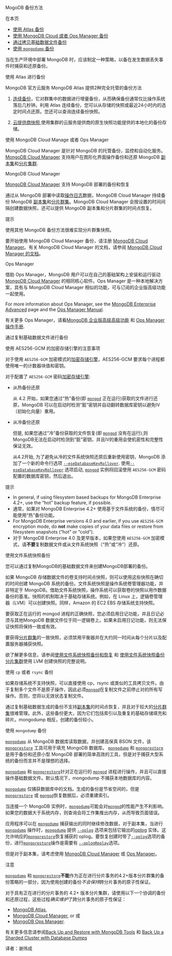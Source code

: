  MogoDB 备份方法

在本页

- [使用 Atlas 备份](https://docs.mongodb.com/manual/core/backups/back-up-with-atlas)
- [使用 MongoDB Cloud 或者 Ops Manager 备份](https://docs.mongodb.com/manual/core/backups/back-up-with-mms-or-ops-manager)
- [通过拷贝基础数据文件备份](https://docs.mongodb.com/manual/core/backups/back-up-by-copying-underlying-data-files)
- [使用 `mongodump` 备份](https://docs.mongodb.com/manual/core/backups/back-up-with-mongodump)

当在生产环境中部署 MongoDB 时，应该制定一种策略，以备在发生数据丢失事件时捕获和还原备份。


 使用 Atlas 进行备份

MongoDB 官方云服务 MongoDB Atlas 提供2种完全托管的备份方法

1. [连续备份](https://docs.atlas.mongodb.com/backup/continuous-backups)，它对群集中的数据进行增量备份，从而确保备份通常仅比操作系统落后几秒钟。利用 Atlas 连续备份，您可以从存储的快照或最近24小时内的选定时间点还原。您还可以查询连续备份快照。

2. [云提供商快照](https://docs.atlas.mongodb.com/backup/cloud-provider-snapshots),使用集群的云服务提供商的原生快照功能提供的本地化的备份存储。


 使用 MongoDB Cloud Manage 或者 Ops Manager

MongoDB Cloud Manager 是针对 MongoDB 的托管备份，监控和自动化服务。[MongoDB Cloud Manager](https://www.mongodb.com/cloud/cloud-manager/?tck=docs_server) 支持用户在图形化界面操作备份和还原 MongoDB [副本集](https://docs.mongodb.com/manual/reference/glossary/term-replica-set)和[分片集群](https://docs.mongodb.com/manual/reference/glossary/term-sharded-cluster).


 MongoDB Cloud Manager

[MongoDB Cloud Manager](https://www.mongodb.com/cloud/cloud-manager/?tck=docs_server) 支持 MongoDB 部署的备份和恢复

通过从 MongoDB 部署中读取[操作日志](https://docs.mongodb.com/manual/reference/glossary/term-oplog)数据，MongoDB Cloud Manager 持续备份 MongoDB [副本集](https://docs.mongodb.com/manual/reference/glossary/term-replica-set)和[分片群集](https://docs.mongodb.com/manual/reference/glossary/term-sharded-cluster)。MongoDB Cloud Manager 会按设置的时间间隔创建数据快照，还可以提供 MongoDB 副本集和分片群集的时间点恢复。

提示

使用其他 MongoDB 备份方法很难实现分片群集快照。

要开始使用 MongoDB Cloud Manager 备份，请注册 [MongoDB Cloud Manager](https://www.mongodb.com/cloud/cloud-manager/?tck=docs_server)。有关 MongoDB Cloud Manager 的文档，请参阅 [MongoDB Cloud Manager 的文档](https://docs.cloudmanager.mongodb.com/)。


 Ops Manager


借助 Ops Manager，MongoDB 用户可以在自己的基础架构上安装和运行驱动 [MongoDB Cloud Manager](https://docs.mongodb.com/manual/core/backups/backup-with-mms) 的相同核心软件。Ops Manager 是一种本地解决方案，具有与 MongoDB Cloud Manager 相似的功能，可与订阅的企业版高级功能一起使用。

For more information about Ops Manager, see the [MongoDB Enterprise Advanced](https://www.mongodb.com/products/mongodb-enterprise-advanced?tck=docs_server) page and the [Ops Manager Manual](https://docs.opsmanager.mongodb.com/current/).

有关更多 Ops Manager，请看[MongoDB 企业版高级高级功能](https://www.mongodb.com/products/mongodb-enterprise-advanced?tck=docs_server) 和 [Ops Manager 操作手册](https://docs.opsmanager.mongodb.com/current/).


 通过复制基础数据文件进行备份


使用 AES256-GCM 的加密存储引擎的注意事项

对于使用 `AES256-GCM` 加密模式的[加密存储引擎](https://docs.mongodb.com/manual/core/security-encryption-at-rest/encrypted-storage-engine)，AES256-GCM 要求每个进程都使用唯一的计数器块值和密钥。

对于配置了 `AES256-GCM` 密码[加密存储引擎](https://docs.mongodb.com/manual/core/security-encryption-at-rest/encrypted-storage-engine):

- 从热备份还原

  从 4.2 开始，如果您通过“热”备份(即 [`mongod`](https://docs.mongodb.com/manual/reference/program/mongod/bin.mongod) 正在运行)获取的文件进行还原，MongoDB 可以在启动时检测“脏”密钥并自动翻转数据库密钥以避免IV（初始化向量）重用。

- 从冷备份还原

  但是, 如果您通过“冷”备份获取的文件恢复(即 [`mongod`](https://docs.mongodb.com/manual/reference/program/mongod/bin.mongod) 没有在运行),则MongoDB无法在启动时检测到“脏”密钥，并且IV的重用会使机密性和完整性保证无效。

  从4.2开始, 为了避免从冷的文件系统快照还原后重新使用密钥，MongoDB 添加了一个新的命令行选项 [`--eseDatabaseKeyRollover`](https://docs.mongodb.com/manual/reference/program/mongod/cmdoption-mongod-esedatabasekeyrollover). 使用[`--eseDatabaseKeyRollover`](https://docs.mongodb.com/manual/reference/program/mongod/cmdoption-mongod-esedatabasekeyrollover) 选项启动, [`mongod`](https://docs.mongodb.com/manual/reference/program/mongod/bin.mongod) 实例将回滚使用 `AES256-GCM` 密码配置的数据库密钥，然后退出。


提示

- In general, if using filesystem based backups for MongoDB Enterprise 4.2+, use the “hot” backup feature, if possible.
- 通常，如果对 MongoDB Enterprise 4.2+ 使用基于文件系统的备份，情尽可能使用“热”备份功能。
- For MongoDB Enterprise versions 4.0 and earlier, if you use `AES256-GCM` encryption mode, do **not** make copies of your data files or restore from filesystem snapshots (“hot” or “cold”).
- 对于 MongoDB Enterprise 4.0 及更早版本，如果您使用 `AES256-GCM` 加密模式，请**不要**复制数据文件或从文件系统快照（“热”或“冷”）还原。


 使用文件系统快照备份


您可以通过复制MongoDB的基础数据文件来创建MongoDB部署的备份。

如果 MongoDB 存储数据文件的卷支持时间点快照，则可以使用这些快照在确切的时间创建 MongoDB 系统的备份。文件系统快照是操作系统卷管理器功能，并非特定于 MongoDB。借助文件系统快照，操作系统可以获取卷的快照以用作数据备份的基准。快照的机制取决于基础存储系统。例如，在 Linux 上，逻辑卷管理器（LVM）可以创建快照。同样，Amazon 的 EC2 EBS 存储系统支持快照。

要获取正在运行的 mongod 进程的正确快照，您必须启用日记功能，并且日记必须与其他MongoDB 数据文件位于同一逻辑卷上。如果未启用日记功能，则无法保证快照将保持一致或有效。

要获得[分片群集](https://docs.mongodb.com/manual/reference/glossary/term-sharded-cluster)的一致快照，必须禁用平衡器并在大约同一时间从每个分片以及配置服务器捕获快照。

欲了解更多信息，请参阅[使用文件系统快照备份和恢复](https://docs.mongodb.com/manual/tutorial/backup-with-filesystem-snapshots/) 和 [使用文件系统快照备份分片集群](https://docs.mongodb.com/manual/tutorial/backup-sharded-cluster-with-filesystem-snapshots/)使用 LVM 创建快照的完整说明。


 使用 `cp` 或者 `rsync` 备份


如果存储系统不支持快照，可以直接使用 cp，rsync 或类似的工具拷贝文件。由于复制多个文件不是原子操作，因此必须[`mongod`](https://docs.mongodb.com/manual/reference/program/mongod/bin.mongod)在复制文件之前停止对的所有写操作。否则，您将以无效状态复制文件。

通过复制基础数据生成的备份不支持[副本集](https://docs.mongodb.com/manual/reference/glossary/term-replica-set)的时间点恢复，并且对于较大的[分片群集](https://docs.mongodb.com/database-tools/mongodump/bin.mongodump)很难管理。此外，这些备份更大，因为它们包括索引以及重复的基础存储填充和碎片。mongodump 相反，创建的备份较小。


 使用 `mongodump` 备份


[`mongodump`](https://docs.mongodb.com/database-tools/mongodump/bin.mongodump) 从 MongoDB 数据库读取数据，并创建高保真 BSON 文件，该 [`mongorestore`](https://docs.mongodb.com/database-tools/mongorestore/bin.mongorestore) 工具可用于填充 MongoDB 数据库。 [`mongodump`](https://docs.mongodb.com/database-tools/mongodump/bin.mongodump) 和 [`mongorestore`](https://docs.mongodb.com/database-tools/mongorestore/bin.mongorestore) 是用于备份和还原小型 MongoDB 部署的简单高效的工具，但是对于捕获大型系统的备份而言并不是理想的选择。

[`mongodump`](https://docs.mongodb.com/database-tools/mongodump/bin.mongodump) 和 [`mongorestore`](https://docs.mongodb.com/database-tools/mongorestore/bin.mongorestore)针对正在运行的 [`mongod`](https://docs.mongodb.com/manual/reference/program/mongod/bin.mongod) 进程进行操作，并且可以直接操作基础数据文件。默认情况下，mongodump 不捕获本地数据库的内容。

[`mongodump`](https://docs.mongodb.com/database-tools/mongodump/bin.mongodump) 仅捕获数据库中的文档。生成的备份是节省空间的，但是[`mongorestore`](https://docs.mongodb.com/database-tools/mongorestore/bin.mongorestore) 或 [`mongod`](https://docs.mongodb.com/manual/reference/program/mongod/bin.mongod)恢复数据后，必须重建索引。

当连接一个 MongoDB 实例时，[`mongodump`](https://docs.mongodb.com/database-tools/mongodump/bin.mongodump)可能会对[`mongod`](https://docs.mongodb.com/manual/reference/program/mongod/bin.mongod)的性能产生不利影响。如果您的数据大于系统内存，则查询会将工作集推出内存，从而导致页面错误。


应用程序可以在 [`mongodump`](https://docs.mongodb.com/database-tools/mongodump/bin.mongodump) 捕获输出的同时继续修改数据，对于副本集，当进行[`mongodump`](https://docs.mongodb.com/database-tools/mongodump/bin.mongodump) 操作时，[`mongodump`](https://docs.mongodb.com/database-tools/mongodump/bin.mongodump) 提供 [`--oplog`](https://docs.mongodb.com/database-tools/mongodump/cmdoption-mongodump-oplog) 选项来包括它输出的[oplog](https://docs.mongodb.com/manual/reference/glossary/term-oplog) 实体。这允许响应的[`mongorestore`](https://docs.mongodb.com/database-tools/mongorestore/bin.mongorestore)恢复捕获的 oplog。要恢复创建时带了[`--oplog`](https://docs.mongodb.com/database-tools/mongodump/cmdoption-mongodump-oplog)选项的备份，进行[`mongorestore`](https://docs.mongodb.com/database-tools/mongorestore/bin.mongorestore)操作是需要有 [`--oplogReplay`](https://docs.mongodb.com/database-tools/mongorestore/cmdoption-mongorestore-oplogreplay)选项。


但是对于副本集，请考虑使用 [MongoDB Cloud Manager](https://docs.mongodb.com/manual/core/backups/backup-with-mms) 或 [Ops Manager](https://docs.mongodb.com/manual/core/backups/backup-with-mms-onprem)。

注意

[`mongodump`](https://docs.mongodb.com/database-tools/mongodump/bin.mongodump) 和 [`mongorestore`](https://docs.mongodb.com/database-tools/mongorestore/bin.mongorestore)**不能**作为正在进行分片事务的4.2+版本分片群集的备份策略的一部分，因为使用创建的备份*不会保持*跨分片事务的原子性保证。

对于具有正在进行的分片事务的 4.2+ 版本分片集群，请使用以下一个协调的备份和还原过程，这些过程*确实维护*了跨分片事务的原子性保证：

- [MongoDB Atlas](https://www.mongodb.com/cloud/atlas?tck=docs_server),
- [MongoDB Cloud Manager](https://www.mongodb.com/cloud/cloud-manager?tck=docs_server), or 或
- [MongoDB Ops Manager](https://www.mongodb.com/products/ops-manager?tck=docs_server).

有关更多信息请参阅[Back Up and Restore with MongoDB Tools](https://docs.mongodb.com/manual/tutorial/backup-and-restore-tools/) 和 [Back Up a Sharded Cluster with Database Dumps](https://docs.mongodb.com/manual/tutorial/backup-sharded-cluster-with-database-dumps/)

译者：谢伟成
